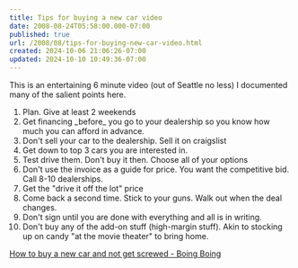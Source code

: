 ```yaml
---
title: Tips for buying a new car video
date: 2008-08-24T05:58:00.000-07:00
published: true
url: /2008/08/tips-for-buying-new-car-video.html
created: 2024-10-06 21:06:26-07:00
updated: 2024-10-10 10:49:36-07:00
---
```


This is an entertaining 6 minute video (out of Seattle no less) I documented many of the salient points here.  
  

1.  Plan. Give at least 2 weekends
2.  Get financing \_before\_ you go to your dealership so you know how much you can afford in advance.
3.  Don't sell your car to the dealership. Sell it on craigslist
4.  Get down to top 3 cars you are interested in.
5.  Test drive them. Don't buy it then. Choose all of your options
6.  Don't use the invoice as a guide for price. You want the competitive bid. Call 8-10 dealerships.
7.  Get the "drive it off the lot" price
8.  Come back a second time. Stick to your guns. Walk out when the deal changes.
9.  Don't sign until you are done with everything and all is in writing.
10.  Don't buy any of the add-on stuff (high-margin stuff). Akin to stocking up on candy "at the movie theater" to bring home.

[How to buy a new car and not get screwed - Boing Boing](https://www.boingboing.net/2008/08/13/how-to-buy-a-new-car.html)